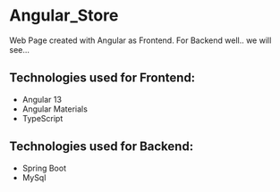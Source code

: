 # **Angular_Store**
Web Page created with Angular as Frontend.
For Backend well.. we will see...

## Technologies used for Frontend:
- Angular 13
- Angular Materials
- TypeScript 

## Technologies used for Backend:
- Spring Boot
- MySql


 

